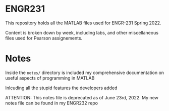 # ENGR231

This repository holds all the MATLAB files used for ENGR-231 Spring 2022. 

Content is broken down by week, including labs, and other miscellaneous files used for Pearson assignements.

# Notes

Inside the `notes/` directory is included my comprehensive documentation on useful aspects of programming in MATLAB

Inlcuding all the stupid features the developers added

ATTENTION: This notes file is deprecated as of June 23rd, 2022. My new notes file can be found in my ENGR232 repo
